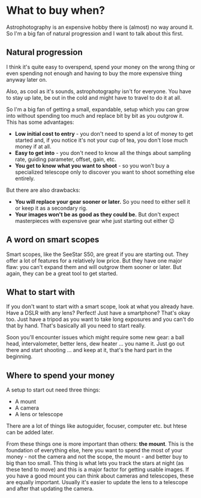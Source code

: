 ﻿# What to buy when?

Astrophotography is an expensive hobby there is (almost) no way around it. So I'm a big fan of natural progression and I want to talk about this first.

## Natural progression

I think it's quite easy to overspend, spend your money on the wrong thing or even spending not enough and having to buy the more expensive thing anyway later on.

Also, as cool as it's sounds, astrophotography isn't for everyone. You have to stay up late, be out in the cold and might have to travel to do it at all.

So I'm a big fan of getting a small, expandable, setup which you can grow into without spending too much and replace bit by bit as you outgrow it. This has some advantages:

- **Low initial cost to entry** - you don't need to spend a lot of money to get started and, if you notice it's not your cup of tea, you don't lose much money if at all.
- **Easy to get into** - you don't need to know all the things about sampling rate, guiding parameter, offset, gain, etc.
- **You get to know what you want to shoot** - so you won't buy a specialized telescope only to discover you want to shoot something else entirely.

But there are also drawbacks:

- **You will replace your gear sooner or later.** So you need to either sell it or keep it as a secondary rig.
- **Your images won't be as good as they could be.** But don't expect masterpieces with expensive gear whe just starting out either 😉

## A word on smart scopes

Smart scopes, like the SeeStar S50, are great if you are starting out. They offer a lot of features for a relatively low price. But they have one major flaw: you can't expand them and will outgrow them sooner or later. But again, they can be a great tool to get started.

## What to start with

If you don't want to start with a smart scope, look at what you already have. Have a DSLR with any lens? Perfect! Just have a smartphone? That's okay too. Just have  a tripod as you want to take long exposures and you can't do that by hand. That's basically all you need to start really.

Soon you'll encounter issues which might require some new gear: a ball head, intervalometer, better lens, dew heater ... you name it. Just go out there and start shooting ... and keep at it, that's the hard part in the beginning.

## Where to spend your money

A setup to start out need three things:

- A mount
- A camera
- A lens or telescope

There are a lot of things like autoguider, focuser, computer etc. but htese can be added later.

From these things one is more important than others: **the mount**. This is the foundation of everything else, here you want to spend the most of your money - not the camera and not the scope, the mount - and better buy to big than too small. This thing is what lets you track the stars at night (as these tend to move) and this is a major factor for getting usable images. If you have a good mount you can think about cameras and telescopes, these are equally important. Usually it's easier to update the lens to a telescope and after that updating the camera.
